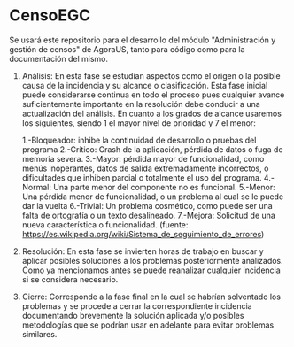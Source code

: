 # CensoEGC
Se usará este repositorio para el desarrollo del módulo "Administración y gestión de censos" de AgoraUS, tanto para código como para la documentación del mismo.
 
  1. Análisis: En esta fase se estudian aspectos como el origen o la posible causa de la incidencia y su alcance o clasificación. Esta fase inicial puede considerarse continua en todo el proceso pues cualquier avance suficientemente importante en la resolución debe conducir a una actualización del análisis. En cuanto a los grados de alcance usaremos los siguientes, siendo 1 el mayor nivel de prioridad y 7 el menor: 
  
      1.-Bloqueador: inhibe la continuidad de desarrollo o pruebas del programa
      2.-Crítico: Crash de la aplicación, pérdida de datos o fuga de memoria severa.
      3.-Mayor: pérdida mayor de funcionalidad, como menús inoperantes, datos de salida extremadamente incorrectos, o dificultades que                  inhiben parcial o totalmente el uso del programa.
      4.-Normal: Una parte menor del componente no es funcional.
      5.-Menor: Una pérdida menor de funcionalidad, o un problema al cual se le puede dar la vuelta
      6.-Trivial: Un problema cosmético, como puede ser una falta de ortografía o un texto desalineado.
      7.-Mejora: Solicitud de una nueva característica o funcionalidad.
      (fuente: https://es.wikipedia.org/wiki/Sistema_de_seguimiento_de_errores)
   
   2.  Resolución: En esta fase se invierten horas de trabajo en buscar y aplicar posibles soluciones a los problemas posteriormente analizados. Como ya mencionamos antes se puede reanalizar cualquier incidencia si se considera necesario.
   
   3. Cierre: Corresponde a la fase final en la cual se habrían solventado los problemas y se procede a cerrar la correspondiente incidencia documentando brevemente la solución aplicada y/o posibles metodologías que se podrían usar en adelante para evitar problemas similares.

   
   